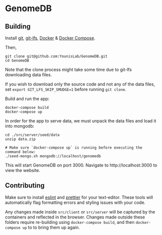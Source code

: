 # GenomeDB

## Building

Install [git](https://git-scm.com/), [git-lfs](https://git-lfs.github.com/), [Docker](https://docs.docker.com/install/) & [Docker Compose](https://docs.docker.com/compose/install/).

Then,

```
git clone git@github.com:YounisLab/GenomeDB.git
cd GenomeDB
```

Note that the clone process might take some time due to git-lfs downloading data files.

If you wish to download only the source code and not any of the data files, set `export GIT_LFS_SKIP_SMUDGE=1` before 
running `git clone`.

Build and run the app:

```
docker-compose build
docker-compose up
```

In order for the app to serve data, we must unpack the data files and load it into mongodb:

```
cd ./src/server/seed/data
unzip data.zip

# Make sure `docker-compose up` is running before executing the command below:
./seed-mongo.sh mongodb://localhost/genomedb
```

This will start GenomeDB on port 3000. Navigate to http://localhost:3000 to view the website.

## Contributing

Make sure to install [eslint](https://eslint.org/) and [prettier](https://prettier.io/) for your text-editor. These
tools will automatically flag formatting errors and styling issues with your code.

Any changes made inside `src/client` or `src/server` will be captured by the containers and
reflected in the browser. Changes made outside these folders require re-building using `docker-compose build`,
and then `docker-compose up` to to bring them up again.

